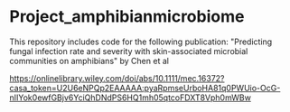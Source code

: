 # Project_amphibianmicrobiome

This repository includes code for the following publication:
"Predicting fungal infection rate and severity with skin-associated microbial communities on amphibians" by Chen et al

https://onlinelibrary.wiley.com/doi/abs/10.1111/mec.16372?casa_token=U2U6eNPQp2EAAAAA:pyaRpmseUrboHA81q0PWUio-OcG-nIIYok0ewfGBjv6YciQhDNdPS6HQ1mh05qtcoFDXT8Vph0mWBw

